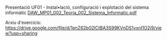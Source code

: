
Presentació UF01 - Instal•lació, configuració i explotació del sistema informàtic
[DAW_MP01_002_Teoria_002_Sistema_Informatic.pdf](https://drive.google.com/open?id=1CLGaEPeCsEpaSocV8MWO9N0kjwqXVRKM)

Arxiu d'exercicis:  https://drive.google.com/file/d/1enZ62b02lCtBA3S99KVnDS1vxnI1O2j9/view?usp=sharing
